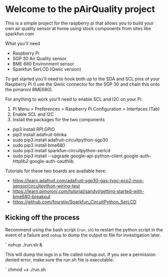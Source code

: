 # Welcome to the pAirQuality project

This is a simple project for the raspberry pi that allows you to build your own air quality sensor at home using stock components from sites like sparkfun.com

What you'll need

* Raspberry Pi
* SGP 30 Air Quality sensor
* BME 680 Environment sensor
* Sparkfun SerLCD (Qwiic version)

To get started you'll need to hook both up to the SDA and SCL pins of your Raspberry Pi (I use the Qwiic connector for the SGP 30 and chain this onto the pimaroni BME680).

For anything to work you'll need to enable SCL and I2C on your Pi:

1. Pi Menu > Preferences > Raspberry Pi Configuration > Interfaces (Tab) 
2. Enable SCL and I2C
3. Install the packages for the two components
  * pip3 install RPI.GPIO
  * pip3 install adafruit-blinka
  * sudo pip3 install adafruit-circuitpython-sgp30
  * sudo pip3 install bme680
  * sudo pip3 install sparkfun-circuitpython-serlcd
  * sudo pip3 install --upgrade google-api-python-client google-auth-httplib2 google-auth-oauthlib

Tutorials for these two boards are available here:
* https://learn.adafruit.com/adafruit-sgp30-gas-tvoc-eco2-mox-sensor/circuitpython-wiring-test
* https://learn.pimoroni.com/tutorial/sandyj/getting-started-with-bme680-breakout
* https://github.com/fourstix/Sparkfun_CircuitPython_SerLCD

## Kicking off the process

Recommend using the bash script (`run.sh`) to restart the python script in the event of a failure and `nohup` to dump the output to file for investigation later. 

` nohup ./run.sh &

This will dump the logs in a file called nohup.out. If you see a permission denied error, make sure the run.sh file is executable:

` chmod +x ./run.sh
